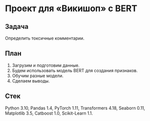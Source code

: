 # Проект для «Викишоп» с BERT
## Задача
Определить токсичные комментарии.

## План
1. Загрузим и подготовим данные.
2. Будем использовать модель BERT для создания признаков.
3. Обучим разные модели.
4. Сделаем выводы.

## Стек
Python 3.10, Pandas 1.4, PyTorch 1.11, Transformers 4.18, Seaborn 0.11, Matplotlib 3.5, Catboost 1.0, Scikit-Learn 1.1.


